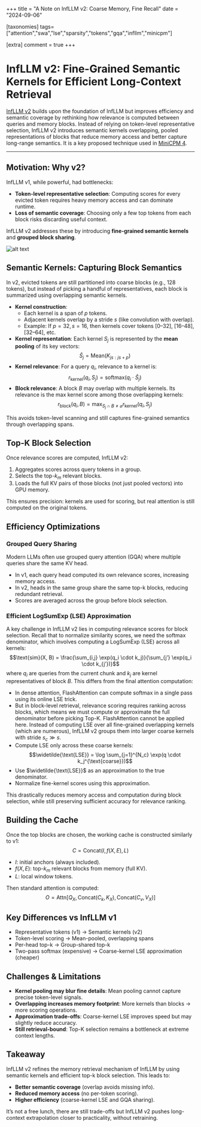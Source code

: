 +++
title = "A Note on InfLLM v2: Coarse Memory, Fine Recall"
date = "2024-09-06"

[taxonomies]
tags=["attention","swa","lse","sparsity","tokens","gqa","infllm","minicpm"]

[extra]
comment = true
+++
# InfLLM v2: Fine-Grained Semantic Kernels for Efficient Long-Context Retrieval

[InfLLM v2](https://arxiv.org/abs/2506.07900) builds upon the foundation of InfLLM but improves efficiency and semantic coverage by rethinking how relevance is computed between queries and memory blocks. Instead of relying on token-level representative selection, InfLLM v2 introduces semantic kernels overlapping, pooled representations of blocks that reduce memory access and better capture long-range semantics. It is a key proposed technique used in [MiniCPM 4](https://arxiv.org/abs/2506.07900).

---

## Motivation: Why v2?
InfLLM v1, while powerful, had bottlenecks:
- **Token-level representative selection**: Computing scores for every evicted token requires heavy memory access and can dominate runtime.
- **Loss of semantic coverage**: Choosing only a few top tokens from each block risks discarding useful context.

InfLLM v2 addresses these by introducing **fine-grained semantic kernels** and **grouped block sharing**.

<img src="/images/infllm_v2.png" alt="alt text">

## Semantic Kernels: Capturing Block Semantics
In v2, evicted tokens are still partitioned into coarse blocks (e.g., 128 tokens), but instead of picking a handful of representatives, each block is summarized using overlapping semantic kernels.

- **Kernel construction**:
    - Each kernel is a span of $p$ tokens.
    - Adjacent kernels overlap by a stride $s$ (like convolution with overlap).
    - Example: If $p=32, s=16$, then kernels cover tokens [0–32], [16–48], [32–64], etc.
- **Kernel representation**:
    Each kernel $S_j$ is represented by the **mean pooling** of its key vectors:
    $$
    \hat{S}_j = \text{Mean}(K_{js : js+p})
    $$
- **Kernel relevance**:
    For a query $q_i$, relevance to a kernel is:
    $$    
    r_\text{kernel}(q_i, S_j) = \text{softmax}(q_i \cdot \hat{S}_j)
    $$
- **Block relevance**:
    A block $B$ may overlap with multiple kernels. Its relevance is the max kernel score among those overlapping kernels:
    $$
    r_\text{block}(q_i, B) = \max_{S_j \cap B \neq \varnothing} r_\text{kernel}(q_i, S_j)
    $$

This avoids token-level scanning and still captures fine-grained semantics through overlapping spans.

## Top-K Block Selection
Once relevance scores are computed, InfLLM v2:
1. Aggregates scores across query tokens in a group.
2. Selects the top-$k_m$ relevant blocks.
3. Loads the full KV pairs of those blocks (not just pooled vectors) into GPU memory.

This ensures precision: kernels are used for scoring, but real attention is still computed on the original tokens.

## Efficiency Optimizations

### Grouped Query Sharing
Modern LLMs often use grouped query attention (GQA) where multiple queries share the same KV head.
- In v1, each query head computed its own relevance scores, increasing memory access.
- In v2, heads in the same group share the same top-k blocks, reducing redundant retrieval.
- Scores are averaged across the group before block selection.

### Efficient LogSumExp (LSE) Approximation
A key challenge in InfLLM v2 lies in computing relevance scores for block selection. Recall that to normalize similarity scores, we need the softmax denominator, which involves computing a LogSumExp (LSE) across all kernels:
$$\text{sim}(X, B) = \frac{\sum_{i,j} \exp(q_i \cdot k_j)}{\sum_{j’} \exp(q_i \cdot k_{j’})}$$
where $q_i$ are queries from the current chunk and $k_j$ are kernel representatives of block $B$.
This differs from the final attention computation:
- In dense attention, FlashAttention can compute softmax in a single pass using its online LSE trick.
- But in block-level retrieval, relevance scoring requires ranking across blocks, which means we must compute or approximate the full denominator before picking Top-K. FlashAttention cannot be applied here.
Instead of computing LSE over all fine-grained overlapping kernels (which are numerous), InfLLM v2 groups them into larger coarse kernels with stride $s_c \gg s$.
- Compute LSE only across these coarse kernels:
$$\widetilde{\text{LSE}} = \log \sum_{j=1}^{N_c} \exp(q \cdot k_j^{\text{coarse}})$$
- Use $\widetilde{\text{LSE}}$ as an approximation to the true denominator.
- Normalize fine-kernel scores using this approximation.

This drastically reduces memory access and computation during block selection, while still preserving sufficient accuracy for relevance ranking.

## Building the Cache
Once the top blocks are chosen, the working cache is constructed similarly to v1:
$$
C = \text{Concat}(I, f(X, E), L)
$$
- $I$: initial anchors (always included).
- $f(X,E)$: top-$k_m$ relevant blocks from memory (full KV).
- $L$: local window tokens.

Then standard attention is computed:
$$
O = \text{Attn}[Q_X, \text{Concat}(C_k, K_X), \text{Concat}(C_v, V_X)]
$$
## Key Differences vs InfLLM v1
- Representative tokens (v1) → Semantic kernels (v2)
- Token-level scoring → Mean-pooled, overlapping spans
- Per-head top-k → Group-shared top-k
- Two-pass softmax (expensive) → Coarse-kernel LSE approximation (cheaper)

## Challenges & Limitations
- **Kernel pooling may blur fine details**: Mean pooling cannot capture precise token-level signals.
- **Overlapping increases memory footprint**: More kernels than blocks → more scoring operations.
- **Approximation trade-offs**: Coarse-kernel LSE improves speed but may slightly reduce accuracy.
- **Still retrieval-bound**: Top-K selection remains a bottleneck at extreme context lengths.

## Takeaway
InfLLM v2 refines the memory retrieval mechanism of InfLLM by using semantic kernels and efficient top-k block selection.
This leads to:
- **Better semantic coverage** (overlap avoids missing info).
- **Reduced memory access** (no per-token scoring).
- **Higher efficiency** (coarse-kernel LSE and GQA sharing).

It’s not a free lunch, there are still trade-offs but InfLLM v2 pushes long-context extrapolation closer to practicality, without retraining.